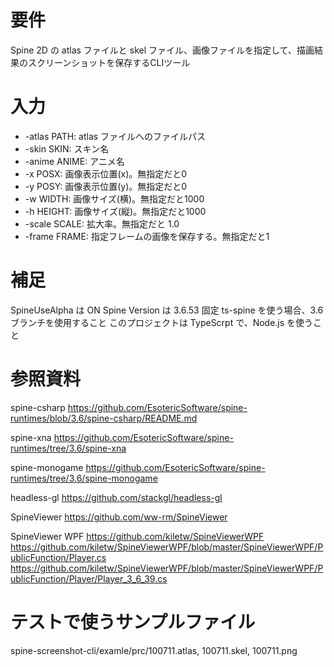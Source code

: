 # 要件
Spine 2D の atlas ファイルと skel ファイル、画像ファイルを指定して、描画結果のスクリーンショットを保存するCLIツール

# 入力

* -atlas PATH: atlas ファイルへのファイルパス
* -skin SKIN: スキン名
* -anime ANIME: アニメ名
* -x POSX: 画像表示位置(x)。無指定だと0
* -y POSY: 画像表示位置(y)。無指定だと0
* -w WIDTH: 画像サイズ(横)。無指定だと1000
* -h HEIGHT: 画像サイズ(縦)。無指定だと1000
* -scale SCALE: 拡大率。無指定だと 1.0
* -frame FRAME: 指定フレームの画像を保存する。無指定だと1

# 補足
SpineUseAlpha は ON
Spine Version は 3.6.53 固定
ts-spine を使う場合、3.6ブランチを使用すること
このプロジェクトは TypeScrpt で、Node.js を使うこと

# 参照資料

spine-csharp
https://github.com/EsotericSoftware/spine-runtimes/blob/3.6/spine-csharp/README.md

spine-xna
https://github.com/EsotericSoftware/spine-runtimes/tree/3.6/spine-xna

spine-monogame
https://github.com/EsotericSoftware/spine-runtimes/tree/3.6/spine-monogame

headless-gl
https://github.com/stackgl/headless-gl

SpineViewer
https://github.com/ww-rm/SpineViewer

SpineViewer WPF
https://github.com/kiletw/SpineViewerWPF
https://github.com/kiletw/SpineViewerWPF/blob/master/SpineViewerWPF/PublicFunction/Player.cs
https://github.com/kiletw/SpineViewerWPF/blob/master/SpineViewerWPF/PublicFunction/Player/Player_3_6_39.cs

# テストで使うサンプルファイル
spine-screenshot-cli/examle/prc/100711.atlas, 100711.skel, 100711.png
